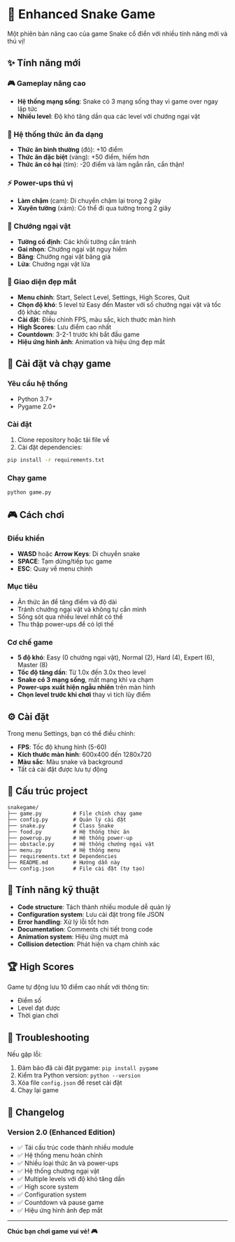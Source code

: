 # 🐍 Enhanced Snake Game

Một phiên bản nâng cao của game Snake cổ điển với nhiều tính năng mới và thú vị!

## ✨ Tính năng mới

### 🎮 Gameplay nâng cao
- **Hệ thống mạng sống**: Snake có 3 mạng sống thay vì game over ngay lập tức
- **Nhiều level**: Độ khó tăng dần qua các level với chướng ngại vật

### 🍎 Hệ thống thức ăn đa dạng
- **Thức ăn bình thường** (đỏ): +10 điểm
- **Thức ăn đặc biệt** (vàng): +50 điểm, hiếm hơn
- **Thức ăn có hại** (tím): -20 điểm và làm ngắn rắn, cẩn thận!

### ⚡ Power-ups thú vị
- **Làm chậm** (cam): Di chuyển chậm lại trong 2 giây
- **Xuyên tường** (xám): Có thể đi qua tường trong 2 giây

### 🧱 Chướng ngại vật
- **Tường cố định**: Các khối tường cần tránh
- **Gai nhọn**: Chướng ngại vật nguy hiểm
- **Băng**: Chướng ngại vật băng giá
- **Lửa**: Chướng ngại vật lửa

### 🎨 Giao diện đẹp mắt
- **Menu chính**: Start, Select Level, Settings, High Scores, Quit
- **Chọn độ khó**: 5 level từ Easy đến Master với số chướng ngại vật và tốc độ khác nhau
- **Cài đặt**: Điều chỉnh FPS, màu sắc, kích thước màn hình
- **High Scores**: Lưu điểm cao nhất
- **Countdown**: 3-2-1 trước khi bắt đầu game
- **Hiệu ứng hình ảnh**: Animation và hiệu ứng đẹp mắt

## 🚀 Cài đặt và chạy game

### Yêu cầu hệ thống
- Python 3.7+
- Pygame 2.0+

### Cài đặt
1. Clone repository hoặc tải file về
2. Cài đặt dependencies:
```bash
pip install -r requirements.txt
```

### Chạy game
```bash
python game.py
```

## 🎮 Cách chơi

### Điều khiển
- **WASD** hoặc **Arrow Keys**: Di chuyển snake
- **SPACE**: Tạm dừng/tiếp tục game
- **ESC**: Quay về menu chính

### Mục tiêu
- Ăn thức ăn để tăng điểm và độ dài
- Tránh chướng ngại vật và không tự cắn mình
- Sống sót qua nhiều level nhất có thể
- Thu thập power-ups để có lợi thế

### Cơ chế game
- **5 độ khó**: Easy (0 chướng ngại vật), Normal (2), Hard (4), Expert (6), Master (8)
- **Tốc độ tăng dần**: Từ 1.0x đến 3.0x theo level
- **Snake có 3 mạng sống**, mất mạng khi va chạm
- **Power-ups xuất hiện ngẫu nhiên** trên màn hình
- **Chọn level trước khi chơi** thay vì tích lũy điểm

## ⚙️ Cài đặt

Trong menu Settings, bạn có thể điều chỉnh:
- **FPS**: Tốc độ khung hình (5-60)
- **Kích thước màn hình**: 600x400 đến 1280x720
- **Màu sắc**: Màu snake và background
- Tất cả cài đặt được lưu tự động

## 📁 Cấu trúc project

```
snakegame/
├── game.py          # File chính chạy game
├── config.py        # Quản lý cài đặt
├── snake.py         # Class Snake
├── food.py          # Hệ thống thức ăn
├── powerup.py       # Hệ thống power-up
├── obstacle.py      # Hệ thống chướng ngại vật
├── menu.py          # Hệ thống menu
├── requirements.txt # Dependencies
├── README.md        # Hướng dẫn này
└── config.json      # File cài đặt (tự tạo)
```

## 🎯 Tính năng kỹ thuật

- **Code structure**: Tách thành nhiều module dễ quản lý
- **Configuration system**: Lưu cài đặt trong file JSON
- **Error handling**: Xử lý lỗi tốt hơn
- **Documentation**: Comments chi tiết trong code
- **Animation system**: Hiệu ứng mượt mà
- **Collision detection**: Phát hiện va chạm chính xác

## 🏆 High Scores

Game tự động lưu 10 điểm cao nhất với thông tin:
- Điểm số
- Level đạt được
- Thời gian chơi

## 🐛 Troubleshooting

Nếu gặp lỗi:
1. Đảm bảo đã cài đặt pygame: `pip install pygame`
2. Kiểm tra Python version: `python --version`
3. Xóa file `config.json` để reset cài đặt
4. Chạy lại game

## 📝 Changelog

### Version 2.0 (Enhanced Edition)
- ✅ Tái cấu trúc code thành nhiều module
- ✅ Hệ thống menu hoàn chỉnh
- ✅ Nhiều loại thức ăn và power-ups
- ✅ Hệ thống chướng ngại vật
- ✅ Multiple levels với độ khó tăng dần
- ✅ High score system
- ✅ Configuration system
- ✅ Countdown và pause game
- ✅ Hiệu ứng hình ảnh đẹp mắt

---

**Chúc bạn chơi game vui vẻ! 🎮**
